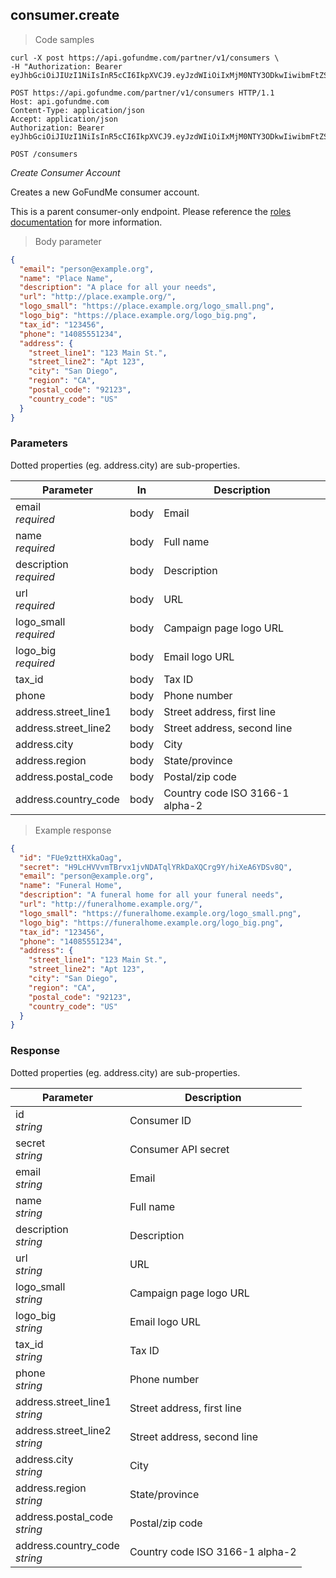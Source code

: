 ## consumer.create

> Code samples

````shell
curl -X post https://api.gofundme.com/partner/v1/consumers \
-H "Authorization: Bearer eyJhbGciOiJIUzI1NiIsInR5cCI6IkpXVCJ9.eyJzdWIiOiIxMjM0NTY3ODkwIiwibmFtZSI6IkpvaG4gRG9lIiwiYWRtaW4iOnRydWV9.TJVA95OrM7E2cBab30RMHrHDcEfxjoYZgeFONFh7HgQ"
````

````http
POST https://api.gofundme.com/partner/v1/consumers HTTP/1.1
Host: api.gofundme.com
Content-Type: application/json
Accept: application/json
Authorization: Bearer eyJhbGciOiJIUzI1NiIsInR5cCI6IkpXVCJ9.eyJzdWIiOiIxMjM0NTY3ODkwIiwibmFtZSI6IkpvaG4gRG9lIiwiYWRtaW4iOnRydWV9.TJVA95OrM7E2cBab30RMHrHDcEfxjoYZgeFONFh7HgQ
````

`POST /consumers`

*Create Consumer Account*

Creates a new GoFundMe consumer account.

<aside class="notice">
This is a parent consumer-only endpoint. Please reference the <a href="#roles">roles documentation</a> for more information.
</aside>

> Body parameter

````json
{
  "email": "person@example.org",
  "name": "Place Name",
  "description": "A place for all your needs",
  "url": "http://place.example.org/",
  "logo_small": "https://place.example.org/logo_small.png",
  "logo_big": "https://place.example.org/logo_big.png",
  "tax_id": "123456",
  "phone": "14085551234",
  "address": {
    "street_line1": "123 Main St.",
    "street_line2": "Apt 123",
    "city": "San Diego",
    "region": "CA",
    "postal_code": "92123",
    "country_code": "US"
  }
}
````

### Parameters

Dotted properties (eg. address.city) are sub-properties.

Parameter|In|Description
---|---|---|
email<br>*required*|body|Email
name<br>*required*|body|Full name
description<br>*required*|body|Description
url<br>*required*|body|URL
logo_small<br>*required*|body|Campaign page logo URL
logo_big<br>*required*|body|Email logo URL
tax_id|body|Tax ID
phone|body|Phone number
address.street_line1|body|Street address, first line
address.street_line2|body|Street address, second line
address.city|body|City
address.region|body|State/province
address.postal_code|body|Postal/zip code
address.country_code|body|Country code ISO 3166-1 alpha-2

> Example response

````json
{
  "id": "FUe9zttHXkaOag",
  "secret": "H9LcHVVvmTBrvx1jvNDATqlYRkDaXQCrg9Y/hiXeA6YDSv8Q",
  "email": "person@example.org",
  "name": "Funeral Home",
  "description": "A funeral home for all your funeral needs",
  "url": "http://funeralhome.example.org/",
  "logo_small": "https://funeralhome.example.org/logo_small.png",
  "logo_big": "https://funeralhome.example.org/logo_big.png",
  "tax_id": "123456",
  "phone": "14085551234",
  "address": {
    "street_line1": "123 Main St.",
    "street_line2": "Apt 123",
    "city": "San Diego",
    "region": "CA",
    "postal_code": "92123",
    "country_code": "US"
  }
}
````

### Response

Dotted properties (eg. address.city) are sub-properties.

Parameter|Description
---|---|
id<br>*string*|Consumer ID
secret<br>*string*|Consumer API secret
email<br>*string*|Email
name<br>*string*|Full name
description<br>*string*|Description
url<br>*string*|URL
logo_small<br>*string*|Campaign page logo URL
logo_big<br>*string*|Email logo URL
tax_id<br>*string*|Tax ID
phone<br>*string*|Phone number
address.street_line1<br>*string*|Street address, first line
address.street_line2<br>*string*|Street address, second line
address.city<br>*string*|City
address.region<br>*string*|State/province
address.postal_code<br>*string*|Postal/zip code
address.country_code<br>*string*|Country code ISO 3166-1 alpha-2
